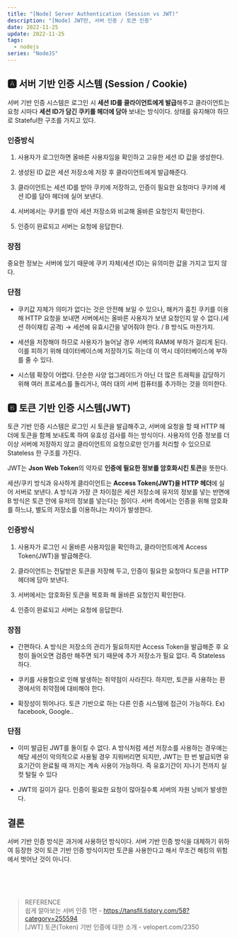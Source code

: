 ```yaml
---
title: "[Node] Server Authentication (Session vs JWT)"
description: "[Node] JWT란, 서버 인증 / 토큰 인증"
date: 2022-11-25
update: 2022-11-25
tags:
  - nodejs
series: "NodeJS"
---
```


## 🅰 서버 기반 인증 시스템 (Session / Cookie)

서버 기반 인증 시스템은 로그인 시 **세션 ID를 클라이언트에게 발급**해주고 클라이언트는 요청 시마다 **세션 ID가 담긴 쿠키를 헤더에 담아** 보내는 방식이다. 상태를 유지해야 하므로 Stateful한 구조를 가지고 있다.

### 인증방식

1. 사용자가 로그인하면 올바른 사용자임을 확인하고 고유한 세션 ID 값을 생성한다.

2. 생성된 ID 값은 세션 저장소에 저장 후 클라이언트에게 발급해준다.

3. 클라이언트는 세션 ID를 받아 쿠키에 저장하고, 인증이 필요한 요청마다 쿠키에 세션 ID를 담아 헤더에 실어 보낸다.

4. 서버에서는 쿠키를 받아 세션 저장소와 비교해 올바른 요청인지 확인한다.

5. 인증이 완료되고 서버는 요청에 응답한다.

### 장점

중요한 정보는 서버에 있기 때문에 쿠키 자체(세션 ID)는 유의미한 값을 가지고 있지 않다.

### 단점

- 쿠키값 자체가 의미가 없다는 것은 안전해 보일 수 있으나, 해커가 훔친 쿠키를 이용해 HTTP 요청을 보내면 서버에서는 올바른 사용자가 보낸 요청인지 알 수 없다.(세션 하이재킹 공격)
  → 세션에 유효시간을 넣어줘야 한다. / B 방식도 마찬가지.

- 세션을 저장해야 하므로 사용자가 늘어날 경우 서버의 RAM에 부하가 걸리게 된다. 이를 피하기 위해 데이터베이스에 저장하기도 하는데 이 역시 데이터베이스에 부하를 줄 수 있다.

- 시스템 확장이 어렵다. 단순한 사양 업그레이드가 아닌 더 많은 트래픽을 감당하기 위해 여러 프로세스를 돌리거나, 여러 대의 서버 컴퓨터를 추가하는 것을 의미한다.

## 🅱 토큰 기반 인증 시스템(JWT)

토큰 기반 인증 시스템은 로그인 시 토큰을 발급해주고, 서버에 요청을 할 때 HTTP 헤더에 토큰을 함께 보내도록 하여 유효성 검사를 하는 방식이다. 사용자의 인증 정보를 더 이상 서버에 저장하지 않고 클라이언트의 요청으로만 인가를 처리할 수 있으므로 Stateless 한 구조를 가진다.

JWT는 **Json Web Token**의 약자로 **인증에 필요한 정보를 암호화시킨 토큰**을 뜻한다.

세션/쿠키 방식과 유사하게 클라이언트는 **Access Token(JWT)을 HTTP 헤더**에 실어 서버로 보낸다. A 방식과 가장 큰 차이점은 세션 저장소에 유저의 정보를 넣는 반면에 B 방식은 토큰 안에 유저의 정보를 넣는다는 점이다. 서버 측에서는 인증을 위해 암호화를 하느냐, 별도의 저장소를 이용하냐는 차이가 발생한다.

### 인증방식

1. 사용자가 로그인 시 올바른 사용자임을 확인하고, 클라이언트에게 Access Token(JWT)을 발급해준다.

2. 클라이언트는 전달받은 토큰을 저장해 두고, 인증이 필요한 요청마다 토큰을 HTTP 헤더에 담아 보낸다.

3. 서버에서는 암호화된 토큰을 복호화 해 올바른 요청인지 확인한다.

4. 인증이 완료되고 서버는 요청에 응답한다.

### 장점

- 간편하다. A 방식은 저장소의 관리가 필요하지만 Access Token을 발급해준 후 요청이 들어오면 검증만 해주면 되기 때문에 추가 저장소가 필요 없다. 즉 Stateless 하다.

- 쿠키를 사용함으로 인해 발생하는 취약점이 사라진다. 하지만, 토큰을 사용하는 환경에서의 취약점에 대비해야 한다.

- 확장성이 뛰어나다. 토큰 기반으로 하는 다른 인증 시스템에 접근이 가능하다. Ex) facebook, Google..

### 단점

- 이미 발급된 JWT를 돌이킬 수 없다. A 방식처럼 세션 저장소를 사용하는 경우에는 해당 세션이 악의적으로 사용될 경우 지워버리면 되지만, JWT는 한 번 발급되면 유효기간이 완료될 때 까지는 계속 사용이 가능하다. 즉 유효기간이 지나기 전까지 실컷 털릴 수 있다

- JWT의 길이가 길다. 인증이 필요한 요청이 많아질수록 서버의 자원 낭비가 발생한다.

## 결론

서버 기반 인증 방식은 과거에 사용하던 방식이다. 서버 기반 인증 방식을 대체하기 위하여 등장한 것이 토큰 기반 인증 방식이지만 토큰을 사용한다고 해서 무조건 해킹의 위험에서 벗어난 것이 아니다.

<!--
## 🔎 모듈 이란?

노드는 코드를 모듈로 만들 수 있다는 점에서 브라우저의 자바스크립트와 다릅니다. 모듈로 만들어두면 여러 프로그램에 해당 모듈을 재사용할 수 있습니다. 자바스크립트에서 코드를 재사용하기 위해 함수로 만드는 것과 비슷하며 노드에서는 보통 파일 하나가 모듈 하나가 됩니다. 파일별로 코드를 모듈화할 수 있어 관리하기 편합니다.

> 모듈 : 특정한 기능을 하는 함수나 변수들의 집합

<img src="https://user-images.githubusercontent.com/68415905/183278114-3116e3ab-b132-4086-b009-36462369999e.jpg" width="450" />

3-3 ~ 3-6
3-7 ~ 3-11 -->

<br /><br /><br />

> REFERENCE <br /> 쉽게 알아보는 서버 인증 1편 - https://tansfil.tistory.com/58?category=255594<br />[JWT] 토큰(Token) 기반 인증에 대한 소개 - velopert.com/2350
